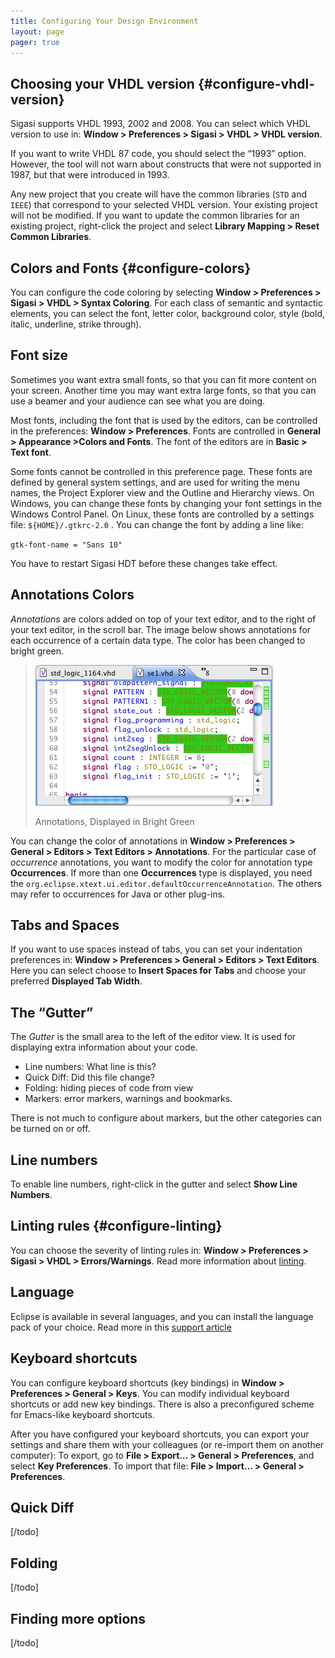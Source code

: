```yaml
---
title: Configuring Your Design Environment
layout: page 
pager: true
---
```


Choosing your VHDL version {#configure-vhdl-version}
--------------------------

Sigasi supports VHDL 1993, 2002 and 2008. You can select which VHDL
version to use in: **Window \> Preferences \> Sigasi \> VHDL \> VHDL version**.

If you want to write VHDL 87 code, you should select the “1993” option.
However, the tool will not warn about constructs that were not supported
in 1987, but that were introduced in 1993.

Any new project that you create will have the common libraries (`STD`
and `IEEE`) that correspond to your selected VHDL version. Your existing
project will not be modified. If you want to update the common libraries
for an existing project, right-click the project and select **Library
Mapping \> Reset Common Libraries**.

Colors and Fonts {#configure-colors}
----------------

You can configure the code coloring by selecting **Window \> Preferences
\> Sigasi \> VHDL \> Syntax Coloring**. For each class of semantic and
syntactic elements, you can select the font, letter color, background
color, style (bold, italic, underline, strike through).

Font size
---------

Sometimes you want extra small fonts, so that you can fit more content
on your screen. Another time you
may want extra large fonts, so that you can use a beamer and your
audience can see what you are doing.

Most fonts, including the font that is used by the editors, can be
controlled in the preferences:
**Window \> Preferences**. Fonts are controlled in **General \>
Appearance \>Colors and Fonts**. The font of the editors are in **Basic
\> Text font**.

Some fonts cannot be controlled in this preference page. These fonts are
defined by general system settings, and are used for writing the menu
names, the Project Explorer view and the Outline and Hierarchy views. On
Windows, you can change these fonts by changing your font settings in
the Windows Control Panel. On Linux, these fonts are controlled by a
settings file: `${HOME}/.gtkrc-2.0` . You can change the font by adding
a line like:

`gtk-font-name = "Sans 10"`

You have to restart Sigasi HDT before these changes take effect.

Annotations Colors
------------------

*Annotations* are colors added on top of your text editor, and to the
right of your text editor, in the scroll bar. The image below shows
annotations for each occurrence of a certain data type. The color has
been changed to bright green.

> ![Annotations in Bright Green](/images/screenshots/annotations-in-green.png "Annotations in Bright Green")
>
> Annotations, Displayed in Bright Green

You can change the color of annotations in **Window \> Preferences \>
General \> Editors \> Text Editors \> Annotations**. For the particular
case of *occurrence* annotations, you want to modify the color for
annotation type **Occurrences**. 
If more than one **Occurrences** type is displayed, you need the
`org.eclipse.xtext.ui.editor.defaultOccurrenceAnnotation`. The others
may refer to occurrences for Java or other plug-ins.

Tabs and Spaces
---------------

If you want to use spaces instead of tabs, you can set your indentation
preferences in: **Window \> Preferences \> General \> Editors \> Text
Editors**. Here you can select choose to **Insert Spaces for Tabs** and
choose your preferred **Displayed Tab Width**.

The “Gutter”
------------

The *Gutter* is the small area to the left of the editor view. It is
used for displaying extra information about your code.

-   Line numbers: What line is this?
-   Quick Diff: Did this file change?
-   Folding: hiding pieces of code from view
-   Markers: error markers, warnings and bookmarks.

There is not much to configure about markers, but the other categories
can be turned on or off.

Line numbers
------------

To enable line numbers, right-click in the gutter and select **Show Line
Numbers**.

Linting rules {#configure-linting}
-------------

You can choose the severity of linting rules in: **Window \> Preferences
\> Sigasi \> VHDL \> Errors/Warnings**.
Read more information about [linting](linting#linting).

Language
--------

Eclipse is available in several languages, and you can install the
language pack of your choice. Read more in this [support
article](http://www.sigasi.com/content/installing-translations-eclipse)

Keyboard shortcuts
------------------

You can configure keyboard shortcuts (key bindings) in **Window \>
Preferences \> General \> Keys**. You can modify individual keyboard
shortcuts or add new key bindings.
There is also a preconfigured scheme for Emacs-like keyboard shortcuts.

After you have configured your keyboard shortcuts, you can export your
settings and share them with your colleagues (or re-import them on
another computer):
To export, go to **File \> Export… \> General \> Preferences**, and
select **Key Preferences**. To import that file: **File \> Import… \>
General \> Preferences**.

Quick Diff
-----------
[/todo]

Folding
-------
[/todo]

Finding more options
--------------------
[/todo]